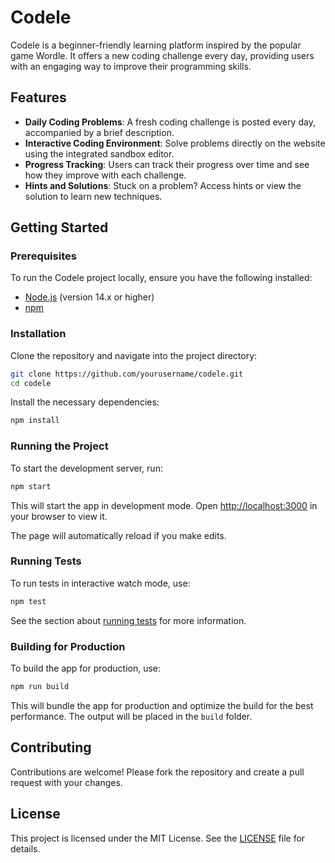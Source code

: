 # Codele

Codele is a beginner-friendly learning platform inspired by the popular game Wordle. It offers a new coding challenge every day, providing users with an engaging way to improve their programming skills.

## Features

- **Daily Coding Problems**: A fresh coding challenge is posted every day, accompanied by a brief description.
- **Interactive Coding Environment**: Solve problems directly on the website using the integrated sandbox editor.
- **Progress Tracking**: Users can track their progress over time and see how they improve with each challenge.
- **Hints and Solutions**: Stuck on a problem? Access hints or view the solution to learn new techniques.

## Getting Started

### Prerequisites

To run the Codele project locally, ensure you have the following installed:

- [Node.js](https://nodejs.org/) (version 14.x or higher)
- [npm](https://www.npmjs.com/)

### Installation

Clone the repository and navigate into the project directory:

```bash
git clone https://github.com/yourusername/codele.git
cd codele
```

Install the necessary dependencies:

```bash
npm install
```

### Running the Project

To start the development server, run:

```bash
npm start
```

This will start the app in development mode. Open [http://localhost:3000](http://localhost:3000) in your browser to view it.

The page will automatically reload if you make edits.

### Running Tests

To run tests in interactive watch mode, use:

```bash
npm test
```

See the section about [running tests](https://create-react-app.dev/docs/running-tests/) for more information.

### Building for Production

To build the app for production, use:

```bash
npm run build
```

This will bundle the app for production and optimize the build for the best performance. The output will be placed in the `build` folder.

## Contributing

Contributions are welcome! Please fork the repository and create a pull request with your changes.

## License

This project is licensed under the MIT License. See the [LICENSE](LICENSE) file for details.